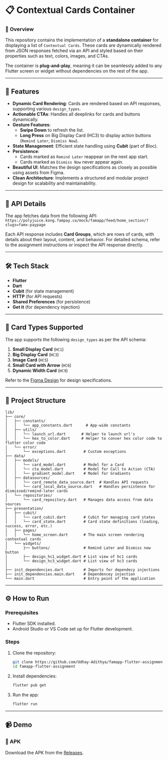 
# 📋 Contextual Cards Container  

### 🎯 **Overview**  
This repository contains the implementation of a **standalone container** for displaying a list of `Contextual Cards`. These cards are dynamically rendered from JSON responses fetched via an API and styled based on their properties such as text, colors, images, and CTAs.

The container is **plug-and-play**, meaning it can be seamlessly added to any Flutter screen or widget without dependencies on the rest of the app.

---

## 🚀 Features  

- **Dynamic Card Rendering**: Cards are rendered based on API responses, supporting various `design_types`.  
- **Actionable CTAs**: Handles all deeplinks for cards and buttons dynamically.  
- **Gesture Features**:
  - **Swipe Down** to refresh the list.  
  - **Long Press** on Big Display Card (HC3) to display action buttons (`Remind Later`, `Dismiss Now`).  
- **State Management**: Efficient state handling using **Cubit** (part of Bloc).  
- **Persistence**:
  - Cards marked as `Remind Later` reappear on the next app start.  
  - Cards marked as `Dismiss Now` never appear again.  
- **Beautiful UI**: Matches the design specifications as closely as possible using assets from Figma.  
- **Clean Architecture**: Implements a structured and modular project design for scalability and maintainability.

---

## 📡 API Details  

The app fetches data from the following API:  
`https://polyjuice.kong.fampay.co/mock/famapp/feed/home_section/?slugs=famx-paypage`  

Each API response includes **Card Groups**, which are rows of cards, with details about their layout, content, and behavior. For detailed schema, refer to the assignment instructions or inspect the API response directly.

---

## 🛠️ Tech Stack  

- **Flutter**  
- **Dart**  
- **Cubit** (for state management)  
- **HTTP** (for API requests)  
- **Shared Preferences** (for persistence)  
- **Get it** (for dependency injection)  

---

## 🎨 Card Types Supported  

The app supports the following `design_types` as per the API schema:  
1. **Small Display Card** (`HC1`)  
2. **Big Display Card** (`HC3`)  
3. **Image Card** (`HC5`)  
4. **Small Card with Arrow** (`HC6`)  
5. **Dynamic Width Card** (`HC9`)  

Refer to the [Figma Design](https://www.figma.com/file/AvK2BRGwMTv4kQab5ymJ0K/AAL3-Android-assignment-Design-Specs) for design specifications.

---

## 📂 Project Structure  

```plaintext
lib/
├── core/
│   ├── constants/
│   │   └── app_constants.dart      # App-wide constants
│   ├── utils/
│   │   └── launch_url.dart       # Helper to launch url's
│   │   └── hex_to_color.dart     # Helper to conver hex color code to flutter color code
│   └── error/
│       └── exceptions.dart        # Custom exceptions
├── data/
│   ├── models/
│   │   └── card_model.dart        # Model for a Card
│   │   └── cta_model.dart         # Model for Call to Action (CTA)
│   │   └── gradient_model.dart    # Model for Gradients
│   ├── datasources/
│   │   └── card_remote_data_source.dart  # Handles API requests
│   │   └── card_local_data_source.dart   # Handles persistence for dismissed/remind-later cards
│   └── repositories/
│       └── card_repository.dart   # Manages data access from data sources
├── presentation/
│   ├── cubit/
│   │   └── card_cubit.dart        # Cubit for managing card states
│   │   └── card_state.dart        # Card state definitions (loading, success, error, etc.)
│   ├── pages/
│   │   └── home_screen.dart       # The main screen rendering contextual cards
│   └── widgets/
│       ├── buttons/               # Remind Later and Dismiss now button
│       ├── design_hc1_widget.dart # List view of hc1 cards
│       └── design_hc3_widget.dart # List view of hc3 cards
│
├── init_dependencies.dart         # Imports for dependecy injections
├── init_dependencies.main.dart    # Dependencey injection
└── main.dart                      # Entry point of the application
```
---

## ⚙️ How to Run  

### Prerequisites  
- Flutter SDK installed.  
- Android Studio or VS Code set up for Flutter development.  

### Steps  

1. Clone the repository:  
   ```bash
   git clone https://github.com/Udhay-Adithya/famapp-flutter-assignment.git
   cd famapp-flutter-assignment
   ```

2. Install dependencies:  
   ```bash
   flutter pub get
   ```

3. Run the app:  
   ```bash
   flutter run
   ```

---

## 📹 Demo  

### 📱 APK  

Download the APK from the [Releases](https://github.com/Udhay-Adithya/famapp-flutter-assignment/releases).

